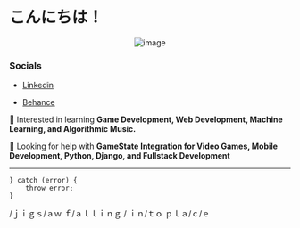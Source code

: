 <h1>こんにちは！</h1>
<!-- <h3 align="center">ｓｏｆｔｗａｒｅ &nbsp;&nbsp;&nbsp;    ｄｅｖｅｌｏｐｅｒ   &nbsp;&nbsp; |  &nbsp;&nbsp;  ｇｒａｐｈｉｃ  &nbsp;&nbsp;&nbsp;  ｄｅｓｉｇｎｅｒ </h3> -->
<!-- <h3 align="center"><a href="https://www.buymeacoffee.com/jeooo" target="_blank"><img src="https://www.buymeacoffee.com/assets/img/custom_images/orange_img.png" alt="Buy Me A Coffee" style="height: 41px !important;width: 174px !important;box-shadow: 0px 3px 2px 0px rgba(190, 190, 190, 0.5) !important;-webkit-box-shadow: 0px 3px 2px 0px rgba(190, 190, 190, 0.5) !important;" ></a> </h3> -->

<div align="center"> 
  
![image](https://i0.wp.com/drunkenanimeblog.com/wp-content/uploads/2017/07/1473031501_lain.gif)


</div>


### Socials 
- [Linkedin](https://www.linkedin.com/in/jeoooo/)
<!-- - [Github](https://github.com/jeocarlolubao) -->
- [Behance](https://www.behance.net/jeolubao)
<!-- - [My Portfolio!!!](https://jeoooo.github.io/portfolio) -->

🌱 Interested in learning **Game Development, Web Development, Machine Learning, and Algorithmic Music.**

🤝 Looking for help with **GameState Integration for Video Games, Mobile Development, Python, Django, and Fullstack Development**

---
```
} catch (error) {
    throw error;
}
```

/ｊｉｇｓ/ａｗ   ｆ/ａｌｌｉｎｇ /   ｉｎ/ｔｏ   ｐｌａ/ｃ/ｅ

<!--  ⚙️ [My VSCode Settings](https://github.com/jeoooo/jeooo-vscode-settings)                   -->

<!--   ⚙️ [My Android Studio Settings](https://github.com/jeoooo/jeooo-android-studio-settings)  -->
